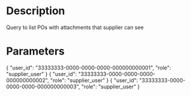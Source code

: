 # Description
Query to list POs with attachments that supplier can see

# Parameters

{ "user_id": "33333333-0000-0000-0000-000000000001", "role": "supplier_user" }
{ "user_id": "33333333-0000-0000-0000-000000000002", "role": "supplier_user" }
{ "user_id": "33333333-0000-0000-0000-000000000003", "role": "supplier_user" }